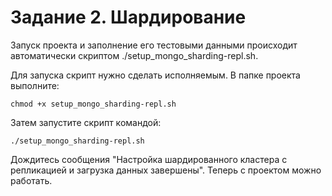 # Задание 2. Шардирование

Запуск проекта и заполнение его тестовыми данными происходит автоматически скриптом ./setup_mongo_sharding-repl.sh.

Для запуска скрипт нужно сделать исполняемым. В папке проекта выполните:

    chmod +x setup_mongo_sharding-repl.sh

Затем запустите скрипт командой:

    ./setup_mongo_sharding-repl.sh

Дождитесь сообщения "Настройка шардированного кластера с репликацией и загрузка данных завершены".
Теперь с проектом можно работать.